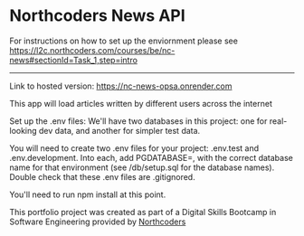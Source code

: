 # Northcoders News API

For instructions on how to set up the enviornment please see https://l2c.northcoders.com/courses/be/nc-news#sectionId=Task_1,step=intro

---

Link to hosted version: https://nc-news-opsa.onrender.com

This app will load articles written by different users across the internet

Set up the .env files: We'll have two databases in this project: one for real-looking dev data, and another for simpler test data.

You will need to create two .env files for your project: .env.test and .env.development. Into each, add PGDATABASE=, with the correct database name for that environment (see /db/setup.sql for the database names). Double check that these .env files are .gitignored.

You'll need to run npm install at this point.

This portfolio project was created as part of a Digital Skills Bootcamp in Software Engineering provided by [Northcoders](https://northcoders.com/)
